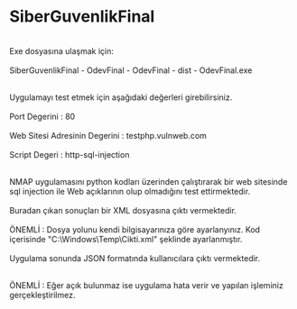 # SiberGuvenlikFinal
<br> Exe dosyasına ulaşmak için: <br/>
<br> SiberGuvenlikFinal - OdevFinal - OdevFinal - dist - OdevFinal.exe <br/>

<br> Uygulamayı test etmek için aşağıdaki değerleri girebilirsiniz. <br/>
<br> Port Degerini : 80 <br/>
<br> Web Sitesi Adresinin Degerini : testphp.vulnweb.com <br/>
<br> Script Degeri : http-sql-injection <br/>

<br> NMAP uygulamasını python kodları üzerinden çalıştırarak bir web sitesinde sql injection ile Web açıklarının olup olmadığını test ettirmektedir. <br/>
<br> Buradan çıkan sonuçları bir XML dosyasına çıktı vermektedir. <br/>
<br> ÖNEMLİ : Dosya yolunu kendi bilgisayarınıza göre ayarlanyınız. Kod içerisinde "C:\\Windows\\Temp\\Cikti.xml" şeklinde ayarlanmıştır. <br/>
<br> Uygulama sonunda JSON formatında kullanıcılara çıktı vermektedir.<br/>

<br> ÖNEMLİ : Eğer açık bulunmaz ise uygulama hata verir ve yapılan işleminiz gerçekleştirilmez. <br/>
